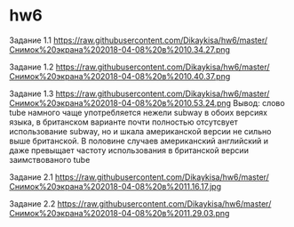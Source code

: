 # hw6
Задание 1.1 https://raw.githubusercontent.com/Dikaykisa/hw6/master/Снимок%20экрана%202018-04-08%20в%2010.34.27.png

Задание 1.2 https://raw.githubusercontent.com/Dikaykisa/hw6/master/Снимок%20экрана%202018-04-08%20в%2010.40.37.png

Задание 1.3 https://raw.githubusercontent.com/Dikaykisa/hw6/master/Снимок%20экрана%202018-04-08%20в%2010.53.24.png
Вывод: слово tube намного чаще употребляется нежели subway в обоих версиях языка, в британском варианте почти полностью отсутсвует использование subway, но и шкала американской версии не сильно выше британской. В половине случаев американский английский и даже превыщает частоту использования в британской версии заимствованого tube

Задание 2.1 https://raw.githubusercontent.com/Dikaykisa/hw6/master/Снимок%20экрана%202018-04-08%20в%2011.16.17.jpg

Задание 2.2 https://raw.githubusercontent.com/Dikaykisa/hw6/master/Снимок%20экрана%202018-04-08%20в%2011.29.03.png

